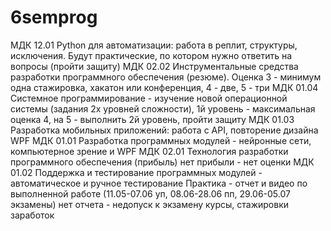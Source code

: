# 6semprog
МДК 12.01 Python для автоматизации: работа в реплит, структуры, исключения. Будут практические, по котором нужно ответить на вопросы (пройти защиту)
МДК 02.02 Инструментальные средства разработки программного обеспечения (резюме). Оценка 3 - минимум одна стажировка, хакатон или конференция, 4 - две, 5 - три
МДК 01.04 Системное программирование - изучение новой операционной системы (задания 2х уровней сложности), 1й уровень - максимальная оценка 4, на 5 - выполнить 2й уровень, пройти защиту
МДК 01.03 Разработка мобильных приложений: работа с API, повторение дизайна WPF
МДК 01.01 Разработка программных модулей - нейронные сети, компьютерное зрение и WPF
МДК 02.01 Технология разработки программного обеспечения (прибыль) нет прибыли - нет оценки
МДК 01.02 Поддержка и тестирование программных модулей - автоматическое и ручное тестирование
Практика - отчет и видео по выполненной работе (11.05-07.06 уп, 08.06-28.06 пп, 29.06-05.07 экзамены) нет отчета - недопуск к экзамену
курсы, стажировки заработок
